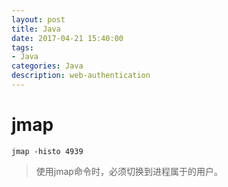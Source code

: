 ```yaml
---
layout: post
title: Java
date: 2017-04-21 15:40:00
tags:
- Java
categories: Java
description: web-authentication
---
```


# jmap
```
jmap -histo 4939
```
> 使用jmap命令时，必须切换到进程属于的用户。
